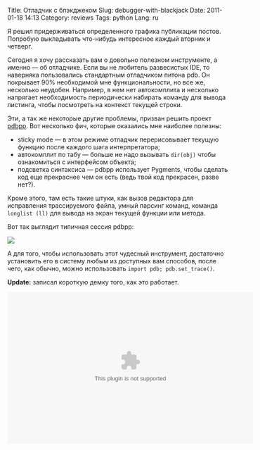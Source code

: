 Title: Отладчик с блэкджеком
Slug: debugger-with-blackjack
Date: 2011-01-18 14:13
Category: reviews
Tags: python
Lang: ru

Я решил придерживаться определенного графика публикации постов. Попробую выкладывать что-нибудь интересное каждый вторник и четверг.

Сегодня я хочу рассказать вам о довольно полезном инструменте, а именно — об отладчике. Если вы не любитель развесистых IDE, то наверняка пользовались стандартным отладчиком питона pdb. Он покрывает 90% необходимой мне функциональности, но все же, несколько неудобен. Например, в нем нет автокомплита и несколько напрягает необходимость периодически набирать команду для вывода листинга, чтобы посмотреть на контекст текущей строки.

Эти, а так же некоторые другие проблемы, призван решить проект [pdbpp][]. Вот несколько фич, которые оказались мне наиболее полезны:

* sticky mode — в этом режиме отладчик перерисовывает текущую функцию после каждого шага интерпретатора;
* автокомплит по табу — больше не надо вызывать `dir(obj)` чтобы ознакомиться с интерфейсом объекта;
* подсветка синтаксиса — pdbpp использует Pygments, чтобы сделать код еще прекраснее чем он есть (ведь твой код прекрасен, разве нет?).

Кроме этого, там есть такие штуки, как вызов редактора для исправления трассируемого файла, умный парсинг команд, команда `longlist (ll)` для вывода на экран текущей функции или метода.

Вот так выглядит типичная сессия pdbpp:

![](http://bitbucket.org/antocuni/pdb/raw/0c86c93cee41/screenshot.png)

А для того, чтобы использовать этот чудесный инструмент, достаточно установить его в систему любым из доступных вам способов, после чего, как обычно, можно использовать `import pdb; pdb.set_trace()`.

**Update:** записал короткую демку того, как это работает.

<object classid='clsid:d27cdb6e-ae6d-11cf-96b8-444553540000' codebase='http://download.macromedia.com/pub/shockwave/cabs/flash/swflash.cab#version=9,0,115,0' width='560' height='345'><param name='movie' value='http://screenr.com/Content/assets/screenr_1116090935.swf' ></param><param name='flashvars' value='i=158211' ></param><param name='allowFullScreen' value='true' ></param><embed src='http://screenr.com/Content/assets/screenr_1116090935.swf' flashvars='i=158211' allowFullScreen='true' width='560' height='345' pluginspage='http://www.macromedia.com/go/getflashplayer' ></embed></object>

[pdbpp]: https://bitbucket.org/antocuni/pdb/src
